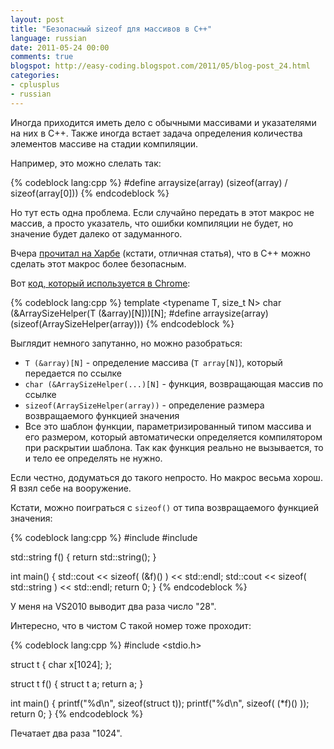 ```yaml
---
layout: post
title: "Безопасный sizeof для массивов в С++"
language: russian
date: 2011-05-24 00:00
comments: true
blogspot: http://easy-coding.blogspot.com/2011/05/blog-post_24.html
categories: 
- cplusplus
- russian
---
```

Иногда приходится иметь дело с обычными массивами и указателями на них в С++. Также иногда встает задача определения количества элементов массиве на стадии компиляции.

Например, это можно слелать так:

{% codeblock lang:cpp %}
#define arraysize(array) (sizeof(array) / sizeof(array[0]))
{% endcodeblock %}

Но тут есть одна проблема. Если случайно передать в этот макрос не массив, а просто указатель, что ошибки компиляции не будет, но значение будет далеко от задуманного.

Вчера [прочитал на Харбе][Статья на Хабре] (кстати, отличная статья), что в С++ можно сделать этот макрос более безопасным.

[Статья на Хабре]: http://habrahabr.ru/blogs/google_chrome/119815/

Вот [код, который используется в Chrome][Код в Хроме]:

[Код в Хроме]: http://codesearch.google.com/codesearch/p?hl=en#OAMlx_jo-ck/src/base/basictypes.h&q=arraysize&exact_package=chromium

{% codeblock lang:cpp %}
template <typename T, size_t N>
char (&ArraySizeHelper(T (&array)[N]))[N];
#define arraysize(array) (sizeof(ArraySizeHelper(array)))
{% endcodeblock %}

Выглядит немного запутанно, но можно разобраться:

* `T (&array)[N]` - определение массива (`T array[N]`), который передается по ссылке
* `char (&ArraySizeHelper(...)[N]` - функция, возвращающая массив по ссылке
* `sizeof(ArraySizeHelper(array))` - определение размера возвращаемого функцией значения
* Все это шаблон функции, параметризированный типом массива и его размером, который автоматически определяется компилятором при раскрытии шаблона. Так как функция реально не вызывается, то и тело ее определять не нужно.

Если честно, додуматься до такого непросто. Но макрос весьма хорош. Я взял себе на вооружение.

Кстати, можно поиграться с `sizeof()` от типа возвращаемого функцией значения:

{% codeblock lang:cpp %}
#include <iostream>
#include <string>

std::string f() {
  return std::string();
}

int main() {
  std::cout << sizeof( (&f)() ) << std::endl;
  std::cout << sizeof( std::string ) << std::endl;
  return 0;
}
{% endcodeblock %}

У меня на VS2010 выводит два раза число "28".

Интересно, что в чистом С такой номер тоже проходит:

{% codeblock lang:cpp %}
#include <stdio.h>

struct t {
  char x[1024];
};

struct t f() {
  struct t a;
  return a;
}

int main() {
  printf("%d\n", sizeof(struct t));
  printf("%d\n", sizeof( (*f)() ));
  return 0;
}
{% endcodeblock %}

Печатает два раза "1024".
